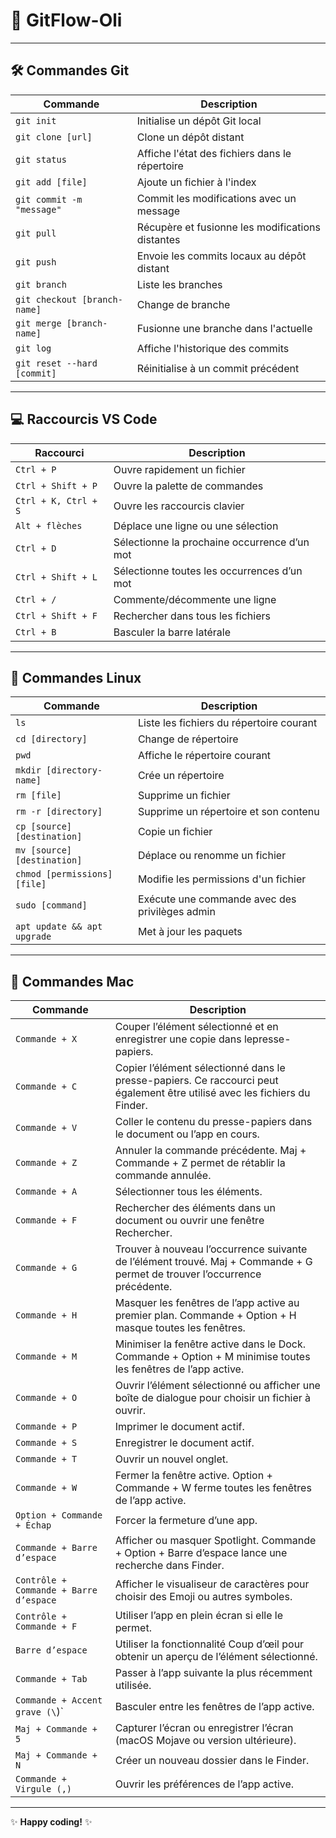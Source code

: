 # 📝 GitFlow-Oli 

---

## 🛠️ **Commandes Git**

| **Commande**                 | **Description**                                  |
| ---------------------------- | ------------------------------------------------ |
| `git init`                   | Initialise un dépôt Git local                    |
| `git clone [url]`            | Clone un dépôt distant                           |
| `git status`                 | Affiche l'état des fichiers dans le répertoire   |
| `git add [file]`             | Ajoute un fichier à l'index                      |
| `git commit -m "message"`    | Commit les modifications avec un message         |
| `git pull`                   | Récupère et fusionne les modifications distantes |
| `git push`                   | Envoie les commits locaux au dépôt distant       |
| `git branch`                 | Liste les branches                               |
| `git checkout [branch-name]` | Change de branche                                |
| `git merge [branch-name]`    | Fusionne une branche dans l'actuelle             |
| `git log`                    | Affiche l'historique des commits                 |
| `git reset --hard [commit]`  | Réinitialise à un commit précédent               |

---

## 💻 **Raccourcis VS Code**

| **Raccourci**        | **Description**                              |
| -------------------- | -------------------------------------------- |
| `Ctrl + P`           | Ouvre rapidement un fichier                  |
| `Ctrl + Shift + P`   | Ouvre la palette de commandes                |
| `Ctrl + K, Ctrl + S` | Ouvre les raccourcis clavier                 |
| `Alt + flèches`      | Déplace une ligne ou une sélection           |
| `Ctrl + D`           | Sélectionne la prochaine occurrence d’un mot |
| `Ctrl + Shift + L`   | Sélectionne toutes les occurrences d’un mot  |
| `Ctrl + /`           | Commente/décommente une ligne                |
| `Ctrl + Shift + F`   | Rechercher dans tous les fichiers            |
| `Ctrl + B`           | Basculer la barre latérale                   |

---

## 🐧 **Commandes Linux**

| **Commande**                 | **Description**                                |
| ---------------------------- | ---------------------------------------------- |
| `ls`                         | Liste les fichiers du répertoire courant       |
| `cd [directory]`             | Change de répertoire                           |
| `pwd`                        | Affiche le répertoire courant                  |
| `mkdir [directory-name]`     | Crée un répertoire                             |
| `rm [file]`                  | Supprime un fichier                            |
| `rm -r [directory]`          | Supprime un répertoire et son contenu          |
| `cp [source] [destination]`  | Copie un fichier                               |
| `mv [source] [destination]`  | Déplace ou renomme un fichier                  |
| `chmod [permissions] [file]` | Modifie les permissions d'un fichier           |
| `sudo [command]`             | Exécute une commande avec des privilèges admin |
| `apt update && apt upgrade`  | Met à jour les paquets                         |

---

## 🍎 **Commandes Mac**

| **Commande**                           | **Description**                                                                                                            |
| -------------------------------------- | -------------------------------------------------------------------------------------------------------------------------- |
| `Commande + X`                         | Couper l’élément sélectionné et en enregistrer une copie dans lepresse-papiers.                                            |
| `Commande + C`                         | Copier l’élément sélectionné dans le presse-papiers. Ce raccourci peut également être utilisé avec les fichiers du Finder. |
| `Commande + V`                         | Coller le contenu du presse-papiers dans le document ou l’app en cours.                                                    |
| `Commande + Z`                         | Annuler la commande précédente. Maj + Commande + Z permet de rétablir la commande annulée.                                 |
| `Commande + A`                         | Sélectionner tous les éléments.                                                                                            |
| `Commande + F`                         | Rechercher des éléments dans un document ou ouvrir une fenêtre Rechercher.                                                 |
| `Commande + G`                         | Trouver à nouveau l’occurrence suivante de l’élément trouvé. Maj + Commande + G permet de trouver l’occurrence précédente. |
| `Commande + H`                         | Masquer les fenêtres de l’app active au premier plan. Commande + Option + H masque toutes les fenêtres.                    |
| `Commande + M`                         | Minimiser la fenêtre active dans le Dock. Commande + Option + M minimise toutes les fenêtres de l’app active.              |
| `Commande + O`                         | Ouvrir l’élément sélectionné ou afficher une boîte de dialogue pour choisir un fichier à ouvrir.                           |
| `Commande + P`                         | Imprimer le document actif.                                                                                                |
| `Commande + S`                         | Enregistrer le document actif.                                                                                             |
| `Commande + T`                         | Ouvrir un nouvel onglet.                                                                                                   |
| `Commande + W`                         | Fermer la fenêtre active. Option + Commande + W ferme toutes les fenêtres de l’app active.                                 |
| `Option + Commande + Échap`            | Forcer la fermeture d’une app.                                                                                             |
| `Commande + Barre d’espace`            | Afficher ou masquer Spotlight. Commande + Option + Barre d’espace lance une recherche dans Finder.                         |
| `Contrôle + Commande + Barre d’espace` | Afficher le visualiseur de caractères pour choisir des Emoji ou autres symboles.                                           |
| `Contrôle + Commande + F`              | Utiliser l’app en plein écran si elle le permet.                                                                           |
| `Barre d’espace`                       | Utiliser la fonctionnalité Coup d’œil pour obtenir un aperçu de l’élément sélectionné.                                     |
| `Commande + Tab`                       | Passer à l’app suivante la plus récemment utilisée.                                                                        |
| `Commande + Accent grave (\`)`         | Basculer entre les fenêtres de l’app active.                                                                               |
| `Maj + Commande + 5`                   | Capturer l’écran ou enregistrer l’écran (macOS Mojave ou version ultérieure).                                              |
| `Maj + Commande + N`                   | Créer un nouveau dossier dans le Finder.                                                                                   |
| `Commande + Virgule (,)`               | Ouvrir les préférences de l’app active.                                                                                    |

---

✨ **Happy coding!** ✨
